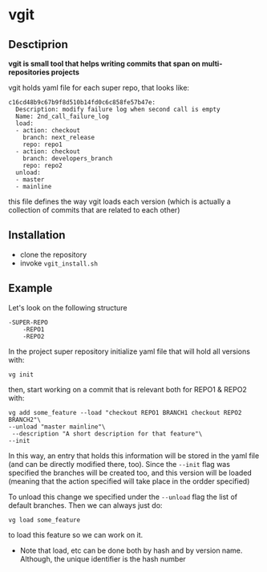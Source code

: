 # vgit

## Desctiprion

**vgit is small tool that helps writing commits that span on multi-repositories projects**

vgit holds yaml file for each super repo, that looks like:
~~~
c16cd48b9c67b9f8d510b14fd0c6c858fe57b47e:
  Description: modify failure log when second call is empty
  Name: 2nd_call_failure_log
  load:
  - action: checkout
    branch: next_release
    repo: repo1
  - action: checkout
    branch: developers_branch
    repo: repo2
  unload:
  - master
  - mainline
~~~
this file defines the way vgit loads each version (which is actually a collection of commits that are related to each other)

## Installation

- clone the repository
- invoke `vgit_install.sh`

## Example

Let's look on the following structure
~~~
-SUPER-REPO
	-REPO1
	-REPO2
~~~

In the project super repository initialize yaml file that will hold all versions with:

`vg init`

then, start working on a commit that is relevant both for REPO1 & REPO2 with:

~~~
vg add some_feature --load "checkout REPO1 BRANCH1 checkout REPO2 BRANCH2"\
--unload "master mainline"\
 --description "A short description for that feature"\
--init
~~~

In this way, an entry that holds this information will be stored in the yaml file (and can be directly modified there, too). Since the `--init` flag was specified the branches will be created too, and this version will be loaded (meaning that the action specified will take place in the ordder specified)

To unload this change we specified under the `--unload` flag the list of default branches. Then we can always just do:

~~~
vg load some_feature
~~~

to load this feature so we can work on it.

* Note that load, etc can be done both by hash and by version name. Although, the unique identifier is the hash number

